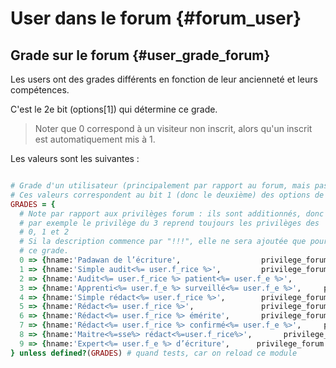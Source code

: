 # User dans le forum {#forum_user}


## Grade sur le forum {#user_grade_forum}

Les users ont des grades différents en fonction de leur ancienneté et leurs compétences.

C'est le 2e bit (options[1]) qui détermine ce grade.

> Noter que 0 correspond à un visiteur non inscrit, alors qu'un inscrit est automatiquement mis à 1.

Les valeurs sont les suivantes :

```ruby

# Grade d'un utilisateur (principalement par rapport au forum, mais pas que)
# Ces valeurs correspondent au bit 1 (donc le deuxième) des options de l'user.
GRADES = {
  # Note par rapport aux privilèges forum : ils sont additionnés, donc
  # par exemple le privilège du 3 reprend toujours les privilèges des
  # 0, 1 et 2
  # Si la description commence par "!!!", elle ne sera ajoutée que pour
  # ce grade.
  0 => {hname:'Padawan de l’écriture',                  privilege_forum:'!!!lire les messages publics'},
  1 => {hname:'Simple audit<%= user.f_rice %>',         privilege_forum:['lire tous les messages', 'poser une question technique']},
  2 => {hname:'Audit<%= user.f_rice %> patient<%= user.f_e %>',        privilege_forum:'voter pour les messages'},
  3 => {hname:'Apprenti<%= user.f_e %> surveillé<%= user.f_e %>',     privilege_forum:'!!!écrire des réponses qui seront modérées'},
  4 => {hname:'Simple rédact<%= user.f_rice %>',        privilege_forum:'répondre librement aux messages'},
  5 => {hname:'Rédact<%= user.f_rice %>',               privilege_forum:'initier un sujet'},
  6 => {hname:'Rédact<%= user.f_rice %> émérite',       privilege_forum:'supprimer ou valider des messages'},
  7 => {hname:'Rédact<%= user.f_rice %> confirmé<%= user.f_e %>',     privilege_forum:'valider ou clore un sujet'},
  8 => {hname:'Maitre<%=sse%> rédact<%=user.f_rice%>',       privilege_forum:'supprimer des sujets'},
  9 => {hname:'Expert<%= user.f_e %> d’écriture',      privilege_forum:'bannir des utilisateurs'}
} unless defined?(GRADES) # quand tests, car on reload ce module

```
